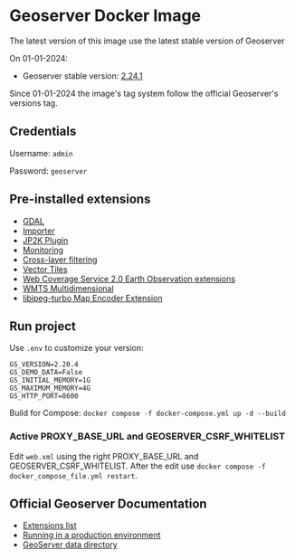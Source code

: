 # Geoserver Docker Image

The latest version of this image use the latest stable version of Geoserver

On 01-01-2024:

- Geoserver stable version: [2.24.1](https://geoserver.org/download/)

Since 01-01-2024 the image's tag system follow the official Geoserver's versions tag.

## Credentials

Username: `admin`

Password: `geoserver`

## Pre-installed extensions

- [GDAL](https://docs.geoserver.org/stable/en/user/data/raster/gdal.html)
- [Importer](https://docs.geoserver.org/latest/en/user/extensions/importer/index.html)
- [JP2K Plugin](https://docs.geoserver.org/latest/en/user/extensions/jp2k/index.html)
- [Monitoring](https://docs.geoserver.org/latest/en/user/extensions/jp2k/index.html)
- [Cross-layer filtering](https://docs.geoserver.org/latest/en/user/extensions/querylayer/index.html)
- [Vector Tiles](https://docs.geoserver.org/latest/en/user/extensions/vectortiles/index.html)
- [Web Coverage Service 2.0 Earth Observation extensions](https://docs.geoserver.org/latest/en/user/extensions/wcs20eo/index.html)
- [WMTS Multidimensional](https://docs.geoserver.org/latest/en/user/extensions/wmts-multidimensional/install.html)
- [libjpeg-turbo Map Encoder Extension](https://docs.geoserver.org/latest/en/user/extensions/libjpeg-turbo/index.html)

## Run project
Use `.env` to customize your version:
```
GS_VERSION=2.20.4
GS_DEMO_DATA=False
GS_INITIAL_MEMORY=1G
GS_MAXIMUM_MEMORY=4G
GS_HTTP_PORT=8600
```

Build for Compose: `docker compose -f docker-compose.yml up -d --build`

### Active PROXY_BASE_URL and GEOSERVER_CSRF_WHITELIST
Edit `web.xml` using the right PROXY_BASE_URL and GEOSERVER_CSRF_WHITELIST. After the edit use `docker compose -f docker_compose_file.yml restart`.

## Official Geoserver Documentation
- [Extensions list](https://docs.geoserver.org/latest/en/user/extensions/index.html#extensions)
- [Running in a production environment](https://docs.geoserver.org/latest/en/user/production/index.html#production)
- [GeoServer data directory](https://docs.geoserver.org/latest/en/user/datadirectory/index.html#datadir)
